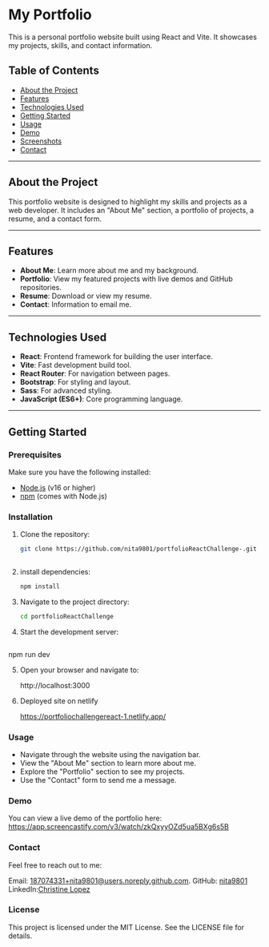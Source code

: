 # My Portfolio

This is a personal portfolio website built using React and Vite. It showcases my projects, skills, and contact information.

## Table of Contents

- [About the Project](#about-the-project)
- [Features](#features)
- [Technologies Used](#technologies-used)
- [Getting Started](#getting-started)
- [Usage](#usage)
- [Demo](#demo)
- [Screenshots](#screenshots)
- [Contact](#contact)

---

## About the Project

This portfolio website is designed to highlight my skills and projects as a web developer. It includes an "About Me" section, a portfolio of projects, a resume, and a contact form.

---

## Features

- **About Me**: Learn more about me and my background.
- **Portfolio**: View my featured projects with live demos and GitHub repositories.
- **Resume**: Download or view my resume.
- **Contact**: Information to email me. 

---

## Technologies Used

- **React**: Frontend framework for building the user interface.
- **Vite**: Fast development build tool.
- **React Router**: For navigation between pages.
- **Bootstrap**: For styling and layout.
- **Sass**: For advanced styling.
- **JavaScript (ES6+)**: Core programming language.

---

## Getting Started

### Prerequisites

Make sure you have the following installed:

- [Node.js](https://nodejs.org/) (v16 or higher)
- [npm](https://www.npmjs.com/) (comes with Node.js)

### Installation

1. Clone the repository:
   ```bash
   git clone https://github.com/nita9801/portfolioReactChallenge-.git
 
2. install dependencies:
   ```bash
   npm install
   
3. Navigate to the project directory: 
   ```bash
   cd portfolioReactChallenge
4. Start the development server:
   ```
  npm run dev

5. Open your browser and navigate to:
   
   http://localhost:3000

6. Deployed site on netlify
   
   https://portfoliochallengereact-1.netlify.app/

### Usage

   * Navigate through the website using the navigation bar.
   * View the "About Me" section to learn more about me.
   * Explore the "Portfolio" section to see my projects.
   * Use the "Contact" form to send me a message.
### Demo
   You can view a live demo of the portfolio here:
   https://app.screencastify.com/v3/watch/zkQxyyOZd5ua5BXg6s5B

### Contact
Feel free to reach out to me:

Email: 187074331+nita9801@users.noreply.github.com.
GitHub: [nita9801](https://www.github.com/nita9801)
LinkedIn:[Christine Lopez](https://www.linkedin.com/in/christine-lopez-a94386344)

### License
This project is licensed under the MIT License. See the LICENSE file for details.